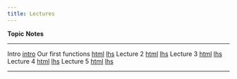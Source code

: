 ```yaml
---
title: Lectures
---
```


**Topic**                                          **Notes**
----------------------------------------------     ------------------------
Intro                                              [intro]
Our first functions                                [html][lec1] [lhs][lhs1] 
Lecture 2                                          [html][lec2] [lhs][lhs2] 
Lecture 3                                          [html][lec3] [lhs][lhs3] 
Lecture 4                                          [html][lec4] [lhs][lhs4] 
Lecture 5                                          [html][lec5] [lhs][lhs5] 

----------------------------------------------------------------------------------

[intro]: intro.pdf
[lec1]: lectures/lec1.html
[lhs1]: lectures/lec1.lhs
[lec2]: lectures/lec2.html
[lhs2]: lectures/lec2.lhs
[lec3]: lectures/lec3.html
[lhs3]: lectures/lec3.lhs
[lec4]: lectures/lec4.html
[lhs4]: lectures/lec4.lhs
[lec5]: lectures/lec5.html
[lhs5]: lectures/lec5.lhs
